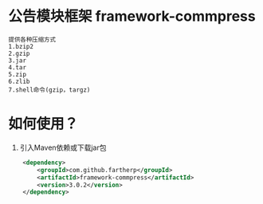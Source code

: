 # 公告模块框架 framework-commpress
```
提供各种压缩方式
1.bzip2
2.gzip
3.jar
4.tar
5.zip
6.zlib
7.shell命令(gzip，targz)
```

# 如何使用？
1. 引入Maven依赖或下载jar包

``` xml
    <dependency>
        <groupId>com.github.fartherp</groupId>
        <artifactId>framework-commpress</artifactId>
        <version>3.0.2</version>
    </dependency>
```